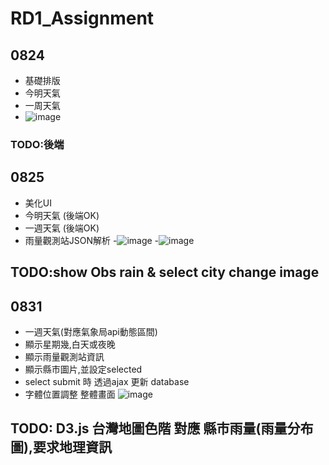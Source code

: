 # RD1_Assignment
## 0824
  - 基礎排版
  - 今明天氣
  - 一周天氣
  - ![image](https://github.com/weichen-chungyo/RD1_Assignment/blob/master/viewImage/0824.PNG)
### TODO:後端
## 0825
  - 美化UI
  - 今明天氣 (後端OK)
  - 一週天氣 (後端OK)
  - 雨量觀測站JSON解析
  -![image](https://github.com/weichen-chungyo/RD1_Assignment/blob/master/viewImage/0825.PNG)
  -![image](https://github.com/weichen-chungyo/RD1_Assignment/blob/master/viewImage/0825(2).PNG)
## TODO:show Obs rain & select city change image
## 0831
  - 一週天氣(對應氣象局api動態區間)
  - 顯示星期幾,白天或夜晚
  - 顯示雨量觀測站資訊
  - 顯示縣市圖片,並設定selected
  - select submit 時 透過ajax 更新 database
  - 字體位置調整
  整體畫面
  ![image](https://github.com/weichen-chungyo/RD1_Assignment/blob/master/viewImage/0831.png)
  
## TODO: D3.js 台灣地圖色階 對應 縣市雨量(雨量分布圖),要求地理資訊
